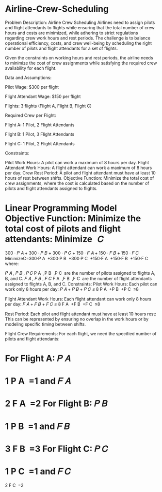 # Airline-Crew-Scheduling
Problem Description: Airline Crew Scheduling
Airlines need to assign pilots and flight attendants to flights while ensuring that the total number of crew hours and costs are minimized, while adhering to strict regulations regarding crew work hours and rest periods. The challenge is to balance operational efficiency, costs, and crew well-being by scheduling the right number of pilots and flight attendants for a set of flights.

Given the constraints on working hours and rest periods, the airline needs to minimize the cost of crew assignments while satisfying the required crew availability for each flight.

Data and Assumptions:

Pilot Wage: $300 per flight

Flight Attendant Wage: $150 per flight

Flights: 3 flights (Flight A, Flight B, Flight C)

Required Crew per Flight:

Flight A: 1 Pilot, 2 Flight Attendants

Flight B: 1 Pilot, 3 Flight Attendants

Flight C: 1 Pilot, 2 Flight Attendants

Constraints:

Pilot Work Hours: A pilot can work a maximum of 8 hours per day.
Flight Attendant Work Hours: A flight attendant can work a maximum of 8 hours per day.
Crew Rest Period: A pilot and flight attendant must have at least 10 hours of rest between shifts.
Objective Function:
Minimize the total cost of crew assignments, where the cost is calculated based on the number of pilots and flight attendants assigned to flights.

Linear Programming Model
Objective Function:
Minimize the total cost of pilots and flight attendants: 
Minimize
 
𝐶
=
300
⋅
𝑃
𝐴
+
300
⋅
𝑃
𝐵
+
300
⋅
𝑃
𝐶
+
150
⋅
𝐹
𝐴
+
150
⋅
𝐹
𝐵
+
150
⋅
𝐹
𝐶
MinimizeC=300⋅P 
A
​
 +300⋅P 
B
​
 +300⋅P 
C
​
 +150⋅F 
A
​
 +150⋅F 
B
​
 +150⋅F 
C
​
  where:

𝑃
𝐴
,
𝑃
𝐵
,
𝑃
𝐶
P 
A
​
 ,P 
B
​
 ,P 
C
​
  are the number of pilots assigned to flights A, B, and C.
𝐹
𝐴
,
𝐹
𝐵
,
𝐹
𝐶
F 
A
​
 ,F 
B
​
 ,F 
C
​
  are the number of flight attendants assigned to flights A, B, and C.
Constraints:
Pilot Work Hours: Each pilot can work only 8 hours per day: 
𝑃
𝐴
+
𝑃
𝐵
+
𝑃
𝐶
≤
8
P 
A
​
 +P 
B
​
 +P 
C
​
 ≤8

Flight Attendant Work Hours: Each flight attendant can work only 8 hours per day: 
𝐹
𝐴
+
𝐹
𝐵
+
𝐹
𝐶
≤
8
F 
A
​
 +F 
B
​
 +F 
C
​
 ≤8

Rest Period: Each pilot and flight attendant must have at least 10 hours rest: This can be represented by ensuring no overlap in the work hours or by modeling specific timing between shifts.

Flight Crew Requirements: For each flight, we need the specified number of pilots and flight attendants:

For Flight A: 
𝑃
𝐴
=
1
P 
A
​
 =1 and 
𝐹
𝐴
=
2
F 
A
​
 =2
For Flight B: 
𝑃
𝐵
=
1
P 
B
​
 =1 and 
𝐹
𝐵
=
3
F 
B
​
 =3
For Flight C: 
𝑃
𝐶
=
1
P 
C
​
 =1 and 
𝐹
𝐶
=
2
F 
C
​
 =2
